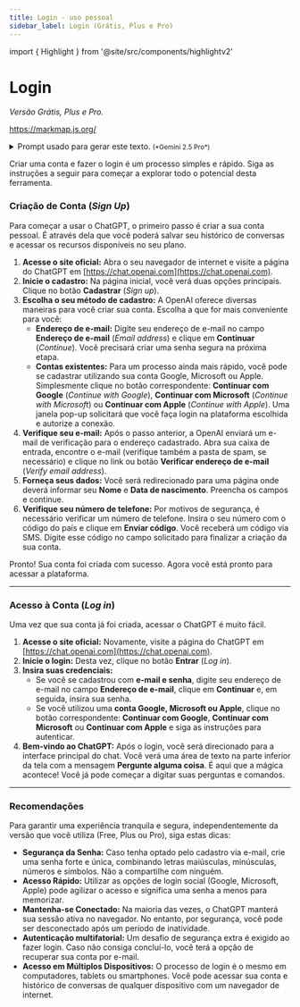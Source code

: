```yaml
---
title: Login - uso pessoal
sidebar_label: Login (Grátis, Plus e Pro)
---
```

import { Highlight }  from '@site/src/components/highlightv2'

# Login
*Versão Grátis, Plus e Pro.*

https://markmap.js.org/

<details>
<summary>Prompt usado para gerar este texto. <small>(*Gemini 2.5 Pro*)</small></summary>
<div>
Você é um especialista em experiência do usuário (UX Writer) e redator técnico. Seu objetivo é criar um guia de usuário passo a passo, claro, conciso e fácil de seguir, para a criação de conta e login no ChatGPT.

**Contexto:**
Este guia será publicado como parte de um material de um curso de introdução ao uso do ChatGPT.

**Tarefa:**
Gere o guia passo a passo compatível com a versão Free, Plus e Pro. Use como referência a estrutura e requisitos apresentados a seguir.

# **Estrutura do Guia**
## Criação de Conta (Sign Up):
* Descreva o processo passo a passo para um novo usuário criar uma conta.
* Comece pelo acesso ao site oficial do ChatGPT.
* Mencione as opções de cadastro (por exemplo e-mail, conta Google, Microsoft, Apple, telefone, etc).
* Inclua a etapa de verificação de e-mail e de número de telefone.
## Acesso à Conta (Log in):
* Descreva o processo passo a passo para um usuário já registrado acessar sua conta.
* Detalhe como inserir as credenciais e o que o usuário verá após o login.
## Recomendações
* Liste recomendações pertinentes relacionadas ao processo de login nas versões Free, Plus e Pro do ChatGPT. 

# Requisitos:
* Importante: Para gerar o guia, pesquise o processo de login mais atual do ChatGPT, utilizando fontes publicadas a partir de 2025. O guia deve refletir com precisão as instruções, os nomes de botões e os fluxos da interface vigente.
* Tom e Linguagem: Use uma linguagem clara, simples e amigável. Evite jargões técnicos sempre que possível. O tom deve ser encorajador e direto.
* Formato: Utilize listas numeradas para cada passo. Destaque os nomes de botões, links ou campos de formulário **em negrito**. Exemplo: Clique no botão **Entrar** (*Log in*).
* Botões e opções: Para indicar os elementos de interface como botões e links use a nomenclatura utilizada na versão português brasileiro do ChatGPT, mas indique entre parênteses o nome original em inglês do comando. Exemplo: Clique no botão **Cadastrar** (*Sign up*). 
* Foco no Usuário: Lembre-se, o guia é estritamente para o usuário final. Não inclua nenhuma informação sobre gerenciamento de workspace, configurações de administrador ou faturamento.
</div>
</details>

Criar uma conta e fazer o login é um processo simples e rápido. Siga as instruções a seguir para começar a explorar todo o potencial desta ferramenta.

### Criação de Conta (*Sign Up*)
Para começar a usar o ChatGPT, o <Highlight>primeiro passo</Highlight> é criar a sua conta pessoal. É através dela que você poderá salvar seu histórico de conversas e acessar os recursos disponíveis no seu plano.
1. **Acesse o site oficial:** Abra o seu navegador de internet e visite a página do ChatGPT em [https://chat.openai.com](https://chat.openai.com).
2. **Inicie o cadastro:** Na página inicial, você verá duas opções principais. Clique no botão **Cadastrar** (*Sign up*).
3. **Escolha o seu método de cadastro:** A OpenAI oferece diversas maneiras para você criar sua conta. Escolha a que for mais conveniente para você:
    * **Endereço de e-mail:** Digite seu endereço de e-mail no campo **Endereço de e-mail** (*Email address*) e clique em **Continuar** (*Continue*). Você precisará criar uma senha segura na próxima etapa.
    * **Contas existentes:** Para um processo ainda mais rápido, você pode se cadastrar utilizando sua conta Google, Microsoft ou Apple. Simplesmente clique no botão correspondente: **Continuar com Google** (*Continue with Google*), **Continuar com Microsoft** (*Continue with Microsoft*) ou **Continuar com Apple** (*Continue with Apple*). Uma janela pop-up solicitará que você faça login na plataforma escolhida e autorize a conexão.
4. **Verifique seu e-mail:** Após o passo anterior, a OpenAI enviará um e-mail de verificação para o endereço cadastrado. Abra sua caixa de entrada, encontre o e-mail (verifique também a pasta de spam, se necessário) e clique no link ou botão **Verificar endereço de e-mail** (*Verify email address*).
5. **Forneça seus dados:** Você será redirecionado para uma página onde deverá informar seu **Nome** e **Data de nascimento**. Preencha os campos e continue.
6. **Verifique seu número de telefone:** Por motivos de segurança, é necessário verificar um número de telefone. Insira o seu número com o código do país e clique em **Enviar código**. Você receberá um código via SMS. Digite esse código no campo solicitado para finalizar a criação da sua conta.

Pronto! <Highlight delay='1000'>Sua conta foi criada com sucesso</Highlight>. Agora você está pronto para acessar a plataforma.

---

### Acesso à Conta (*Log in*)
Uma vez que sua conta já foi criada, <Highlight>acessar o ChatGPT</Highlight> é muito fácil.

1. **Acesse o site oficial:** Novamente, visite a página do ChatGPT em [https://chat.openai.com](https://chat.openai.com).
2. **Inicie o login:** Desta vez, clique no botão **Entrar** (*Log in*).
3. **Insira suas credenciais:**
    * Se você se cadastrou com **e-mail e senha**, digite seu endereço de e-mail no campo **Endereço de e-mail**, clique em **Continuar** e, em seguida, insira sua senha.
    * Se você utilizou uma **conta Google, Microsoft ou Apple**, clique no botão correspondente: **Continuar com Google**, **Continuar com Microsoft** ou **Continuar com Apple** e siga as instruções para autenticar.
4.  **Bem-vindo ao ChatGPT:** Após o login, você será direcionado para a interface principal do chat. Você verá uma área de texto na parte inferior da tela com a mensagem **Pergunte alguma coisa**. É aqui que a mágica acontece! Você já pode começar a digitar suas perguntas e comandos.

---

### Recomendações
Para garantir uma experiência tranquila e segura, independentemente da versão que você utiliza (Free, Plus ou Pro), siga estas <Highlight delay='1000'>dicas</Highlight>:

* **Segurança da Senha:** Caso tenha optado pelo cadastro via e-mail, crie uma senha forte e única, combinando letras maiúsculas, minúsculas, números e símbolos. Não a compartilhe com ninguém.
* **Acesso Rápido:** Utilizar as opções de login social (Google, Microsoft, Apple) pode agilizar o acesso e significa uma senha a menos para memorizar.
* **Mantenha-se Conectado:** Na maioria das vezes, o ChatGPT manterá sua sessão ativa no navegador. No entanto, por segurança, você pode ser desconectado após um período de inatividade.
* **Autenticação multifatorial:** Um desafio de segurança extra é exigido ao fazer login. Caso não consiga concluí-lo, você terá a opção de recuperar sua conta por e-mail.
* **Acesso em Múltiplos Dispositivos:** O processo de login é o mesmo em computadores, tablets ou smartphones. Você pode acessar sua conta e histórico de conversas de qualquer dispositivo com um navegador de internet.